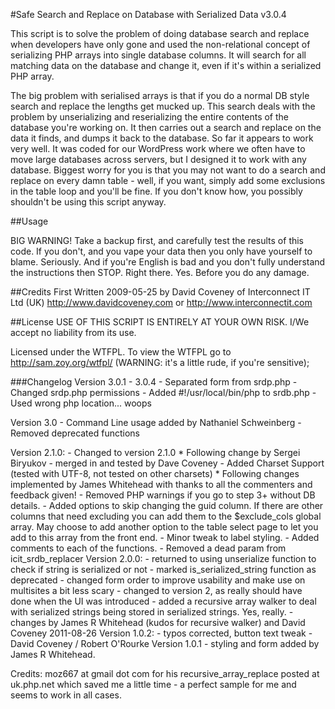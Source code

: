 #Safe Search and Replace on Database with Serialized Data v3.0.4

This script is to solve the problem of doing database search and replace when
developers have only gone and used the non-relational concept of serializing
PHP arrays into single database columns.  It will search for all matching
data on the database and change it, even if it's within a serialized PHP
array.

The big problem with serialised arrays is that if you do a normal DB style
search and replace the lengths get mucked up.  This search deals with the
problem by unserializing and reserializing the entire contents of the
database you're working on.  It then carries out a search and replace on the
data it finds, and dumps it back to the database.  So far it appears to work
very well.  It was coded for our WordPress work where we often have to move
large databases across servers, but I designed it to work with any database.
Biggest worry for you is that you may not want to do a search and replace on
every damn table - well, if you want, simply add some exclusions in the table
loop and you'll be fine.  If you don't know how, you possibly shouldn't be
using this script anyway.

##Usage

BIG WARNING!  Take a backup first, and carefully test the results of this
code. If you don't, and you vape your data then you only have yourself to
blame. Seriously.  And if you're English is bad and you don't fully
understand the instructions then STOP. Right there. Yes. Before you do any
damage.


##Credits
First Written 2009-05-25 by David Coveney of Interconnect IT Ltd (UK)
http://www.davidcoveney.com or http://www.interconnectit.com

##License
USE OF THIS SCRIPT IS ENTIRELY AT YOUR OWN RISK. I/We accept no liability
from its use.

Licensed under the WTFPL. To view the WTFPL go to http://sam.zoy.org/wtfpl/
(WARNING: it's a little rude, if you're sensitive);

###Changelog
Version 3.0.1 - 3.0.4
	- Separated form from srdp.php
	- Changed srdp.php permissions
	- Added #!/usr/local/bin/php to srdb.php
	- Used wrong php location... woops

Version 3.0
	- Command Line usage added by Nathaniel Schweinberg
	- Removed deprecated functions

Version 2.1.0:
	- Changed to version 2.1.0 
		* Following change by Sergei Biryukov - merged in and tested by Dave Coveney
	- Added Charset Support (tested with UTF-8, not tested on other charsets)
		* Following changes implemented by James Whitehead with thanks to all the commenters and feedback given!
	- Removed PHP warnings if you go to step 3+ without DB details.
	- Added options to skip changing the guid column. If there are other
	columns that need excluding you can add them to the $exclude_cols global
	array. May choose to add another option to the table select page to let
	you add to this array from the front end.
	- Minor tweak to label styling.
	- Added comments to each of the functions.
	- Removed a dead param from icit_srdb_replacer
Version 2.0.0:
	- returned to using unserialize function to check if string is
	serialized or not
	- marked is_serialized_string function as deprecated
	- changed form order to improve usability and make use on multisites a
	bit less scary
	- changed to version 2, as really should have done when the UI was
	introduced
	- added a recursive array walker to deal with serialized strings being
	stored in serialized strings. Yes, really.
	- changes by James R Whitehead (kudos for recursive walker) and David
	Coveney 2011-08-26
Version 1.0.2:
	- typos corrected, button text tweak - David Coveney / Robert O'Rourke
Version 1.0.1
	- styling and form added by James R Whitehead.

Credits:  moz667 at gmail dot com for his recursive_array_replace posted at
uk.php.net which saved me a little time - a perfect sample for me
and seems to work in all cases.


